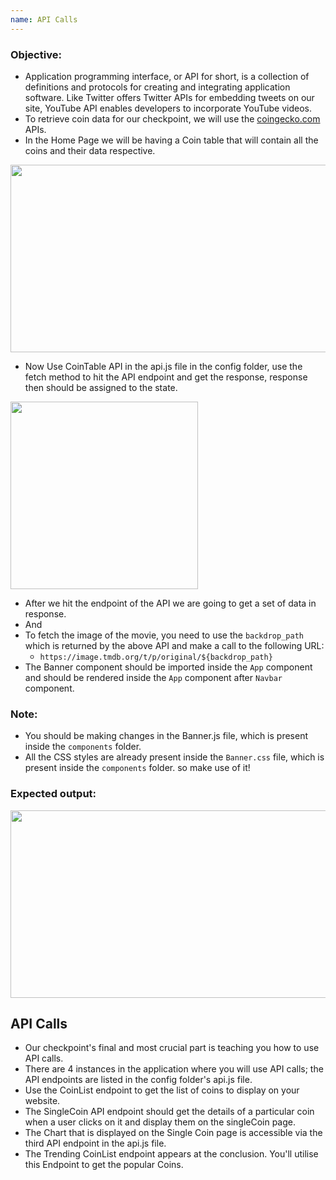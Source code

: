 ```yaml
---
name: API Calls
---
```


### Objective:
- Application programming interface, or API for short, is a collection of definitions and protocols for creating and integrating application software. Like Twitter offers Twitter APIs for embedding tweets on our site, YouTube API enables developers to incorporate YouTube videos.
- To retrieve coin data for our checkpoint, we will use the [coingecko.com](https://coingecko.com) APIs.
- In the Home Page we will be having a Coin table that will contain all the coins and their data respective.

<img src="https://res.cloudinary.com/dn83xtspp/image/upload/v1676271839/Screenshot_20230213_121835_g789ts.png" height="300px" width="700px" />

- Now Use CoinTable API in the api.js file in the config folder, use the fetch method to hit the API endpoint and get the response, response then should be assigned to the state.

<img src="https://res.cloudinary.com/dn83xtspp/image/upload/v1676276553/Screenshot_20230213_134949_ynvtol.png" height="300px" />
 
- After we hit the endpoint of the API we are going to get a set of data in response.
- And 
- To fetch the image of the movie, you need to use the `backdrop_path` which is returned by the above API and make a call to the following URL:
    - ``https://image.tmdb.org/t/p/original/${backdrop_path}``
- The Banner component should be imported inside the `App` component and should be rendered inside the `App` component after `Navbar` component.

### Note:
- You should be making changes in the Banner.js file, which is present inside the `components` folder.
- All the CSS styles are already present inside the `Banner.css` file, which is present inside the `components` folder. so make use of it!

### Expected output:

<img src="https://ik.imagekit.io/hashinsert/hash-learn/Screenshot_20230128_054847.png?ik-sdk-version=javascript-1.4.3&updatedAt=1674908353162" height="300px" width="600px" />





## API Calls

- Our checkpoint's final and most crucial part is teaching you how to use API calls.
- There are 4 instances in the application where you will use API calls; the API endpoints are listed in the config folder's api.js file.
- Use the CoinList endpoint to get the list of coins to display on your website.
- The SingleCoin API endpoint should get the details of a particular coin when a user clicks on it and display them on the singleCoin page.
- The Chart that is displayed on the Single Coin page is accessible via the third API endpoint in the api.js file.
- The Trending CoinList endpoint appears at the conclusion. You'll utilise this Endpoint to get the popular Coins.


